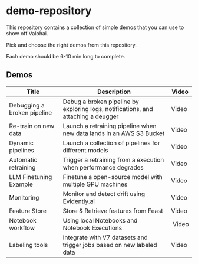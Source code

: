 # demo-repository
This repository contains a collection of simple demos that you can use to show off Valohai.

Pick and choose the right demos from this repository.

Each demo should be 6-10 min long to complete.

## Demos

| Title           | Description     | Video           |
| --------------- | --------------- | --------------- |
| Debugging a broken pipeline | Debug a broken pipeline by exploring logs, notifications, and attaching a deugger | Video |
| Re-train on new data | Launch a retraining pipeline when new data lands in an AWS S3 Bucket | Video |
| Dynamic pipelines | Launch a collection of pipelines for different models | Video |
| Automatic retraining | Trigger a retraining from a execution when performance degrades | Video |
| LLM Finetuning Example | Finetune a open-source model with multiple GPU machines | Video |
| Monitoring | Monitor and detect drift using Evidently.ai | Video |
| Feature Store | Store & Retrieve features from Feast | Video |
| Notebook workflow | Using local Notebooks and Notebook Executions | Video |
| Labeling tools | Integrate with V7 datasets and trigger jobs based on new labeled data | Video |
